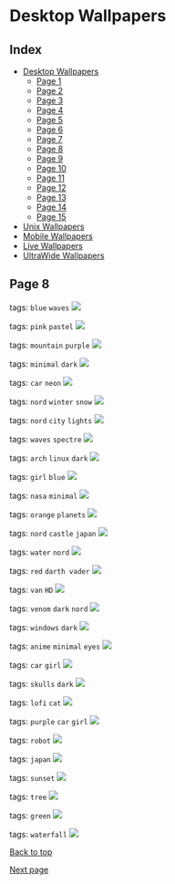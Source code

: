 # Desktop Wallpapers

## Index

- [Desktop Wallpapers](https://github.com/D3Ext/aesthetic-wallpapers/blob/main/pages/Desktop.md#desktop-wallpapers)
  - [Page 1](https://github.com/D3Ext/aesthetic-wallpapers/blob/main/pages/Page1.md)
  - [Page 2](https://github.com/D3Ext/aesthetic-wallpapers/blob/main/pages/Page2.md)
  - [Page 3](https://github.com/D3Ext/aesthetic-wallpapers/blob/main/pages/Page3.md)
  - [Page 4](https://github.com/D3Ext/aesthetic-wallpapers/blob/main/pages/Page4.md)
  - [Page 5](https://github.com/D3Ext/aesthetic-wallpapers/blob/main/pages/Page5.md)
  - [Page 6](https://github.com/D3Ext/aesthetic-wallpapers/blob/main/pages/Page6.md)
  - [Page 7](https://github.com/D3Ext/aesthetic-wallpapers/blob/main/pages/Page7.md)
  - [Page 8](https://github.com/D3Ext/aesthetic-wallpapers/blob/main/pages/Page8.md)
  - [Page 9](https://github.com/D3Ext/aesthetic-wallpapers/blob/main/pages/Page9.md)
  - [Page 10](https://github.com/D3Ext/aesthetic-wallpapers/blob/main/pages/Page10.md)
  - [Page 11](https://github.com/D3Ext/aesthetic-wallpapers/blob/main/pages/Page11.md)
  - [Page 12](https://github.com/D3Ext/aesthetic-wallpapers/blob/main/pages/Page12.md)
  - [Page 13](https://github.com/D3Ext/aesthetic-wallpapers/blob/main/pages/Page13.md)
  - [Page 14](https://github.com/D3Ext/aesthetic-wallpapers/blob/main/pages/Page14.md)
  - [Page 15](https://github.com/D3Ext/aesthetic-wallpapers/blob/main/pages/Page15.md)
- [Unix Wallpapers](https://github.com/D3Ext/aesthetic-wallpapers/blob/main/pages/Unix.md#unix-wallpapers)
- [Mobile Wallpapers](https://github.com/D3Ext/aesthetic-wallpapers/blob/main/pages/Mobile.md#mobile-wallpapers)
- [Live Wallpapers](https://github.com/D3Ext/aesthetic-wallpapers/blob/main/pages/Live.md#live-wallpapers)
- [UltraWide Wallpapers](https://github.com/D3Ext/aesthetic-wallpapers/blob/main/pages/UltraWide.md#ultrawide-wallpapers)

## Page 8

tags: `blue` `waves`
<img src="https://raw.githubusercontent.com/D3Ext/aesthetic-wallpapers/main/images/blue-waves.png">

tags: `pink` `pastel`
<img src="https://raw.githubusercontent.com/D3Ext/aesthetic-wallpapers/main/images/pink-clouds.png">

tags: `mountain` `purple`
<img src="https://raw.githubusercontent.com/D3Ext/aesthetic-wallpapers/main/images/purple-mountain.png">

tags: `minimal` `dark`
<img src="https://raw.githubusercontent.com/D3Ext/aesthetic-wallpapers/main/images/elon-musk.png">

tags: `car` `neon`
<img src="https://raw.githubusercontent.com/D3Ext/aesthetic-wallpapers/main/images/purple-car.jpg">

tags: `nord` `winter` `snow`
<img src="https://raw.githubusercontent.com/D3Ext/aesthetic-wallpapers/main/images/nord-winter.png">

tags: `nord` `city` `lights`
<img src="https://raw.githubusercontent.com/D3Ext/aesthetic-wallpapers/main/images/nord-shanghai.png">

tags: `waves` `spectre`
<img src="https://raw.githubusercontent.com/D3Ext/aesthetic-wallpapers/main/images/color-waves.png">

tags: `arch` `linux` `dark`
<img src="https://raw.githubusercontent.com/D3Ext/aesthetic-wallpapers/main/images/arch-eagle.png">

tags: `girl` `blue`
<img src="https://raw.githubusercontent.com/D3Ext/aesthetic-wallpapers/main/images/blue-black-girl.png">

tags: `nasa` `minimal`
<img src="https://raw.githubusercontent.com/D3Ext/aesthetic-wallpapers/main/images/nasa1.png">

tags: `orange` `planets`
<img src="https://raw.githubusercontent.com/D3Ext/aesthetic-wallpapers/main/images/orange-planets.png">

tags: `nord` `castle` `japan`
<img src="https://raw.githubusercontent.com/D3Ext/aesthetic-wallpapers/main/images/pastel-japanese-temple.png">

tags: `water` `nord`
<img src="https://raw.githubusercontent.com/D3Ext/aesthetic-wallpapers/main/images/underwater.png">

tags: `red` `darth vader`
<img src="https://raw.githubusercontent.com/D3Ext/aesthetic-wallpapers/main/images/vader.png">

tags: `van` `HD`
<img src="https://raw.githubusercontent.com/D3Ext/aesthetic-wallpapers/main/images/van.png">

tags: `venom` `dark` `nord`
<img src="https://raw.githubusercontent.com/D3Ext/aesthetic-wallpapers/main/images/venom.jpg">

tags: `windows` `dark`
<img src="https://raw.githubusercontent.com/D3Ext/aesthetic-wallpapers/main/images/win-11.png">

tags: `anime` `minimal` `eyes`
<img src="https://raw.githubusercontent.com/D3Ext/aesthetic-wallpapers/main/images/anime-eye-nord.png">

tags: `car` `girl`
<img src="https://raw.githubusercontent.com/D3Ext/aesthetic-wallpapers/main/images/black_car_girl.jpg">

tags: `skulls` `dark`
<img src="https://raw.githubusercontent.com/D3Ext/aesthetic-wallpapers/main/images/dark_skulls.png">

tags: `lofi` `cat`
<img src="https://raw.githubusercontent.com/D3Ext/aesthetic-wallpapers/main/images/lofi_cat.png">

tags: `purple` `car` `girl`
<img src="https://raw.githubusercontent.com/D3Ext/aesthetic-wallpapers/main/images/purple_car_girl.png">

tags: `robot`
<img src="https://raw.githubusercontent.com/D3Ext/aesthetic-wallpapers/main/images/wallhaven-0qrgwr.png">

tags: `japan`
<img src="https://raw.githubusercontent.com/D3Ext/aesthetic-wallpapers/main/images/japan_torii.png">

tags: `sunset`
<img src="https://raw.githubusercontent.com/D3Ext/aesthetic-wallpapers/main/images/sunset-xfksfuywx.png">

tags: `tree`
<img src="https://raw.githubusercontent.com/D3Ext/aesthetic-wallpapers/main/images/tree-nature-castleinsky.png">

tags: `green`
<img src="https://raw.githubusercontent.com/D3Ext/aesthetic-wallpapers/main/images/wallhaven-x67oxo.png">

tags: `waterfall`
<img src="https://raw.githubusercontent.com/D3Ext/aesthetic-wallpapers/main/images/waterfall.gif">

[Back to top](#Index)

[Next page](https://github.com/D3Ext/aesthetic-wallpapers/blob/main/pages/Page9.md)

